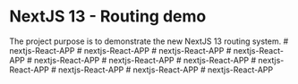 # NextJS 13 - Routing demo

The project purpose is to demonstrate the new NextJS 13 routing system.
#   n e x t j s - R e a c t - A P P  
 #   n e x t j s - R e a c t - A P P  
 #   n e x t j s - R e a c t - A P P  
 #   n e x t j s - R e a c t - A P P  
 #   n e x t j s - R e a c t - A P P  
 #   n e x t j s - R e a c t - A P P  
 #   n e x t j s - R e a c t - A P P  
 #   n e x t j s - R e a c t - A P P  
 #   n e x t j s - R e a c t - A P P  
 #   n e x t j s - R e a c t - A P P  
 #   n e x t j s - R e a c t - A P P  
 